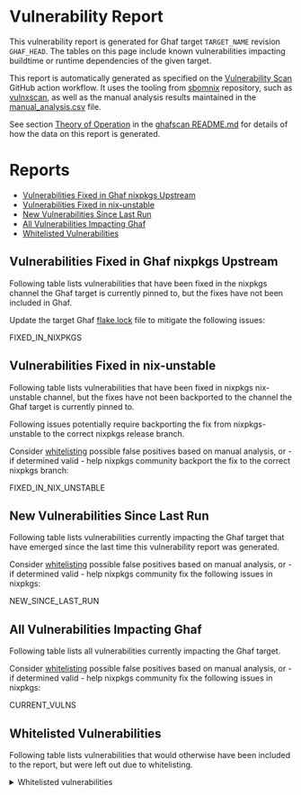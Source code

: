 <!--
SPDX-FileCopyrightText: 2023 Technology Innovation Institute (TII)

SPDX-License-Identifier: CC-BY-SA-4.0
-->

# Vulnerability Report

This vulnerability report is generated for Ghaf target `TARGET_NAME` revision `GHAF_HEAD`. The tables on this page include known vulnerabilities impacting buildtime or runtime dependencies of the given target.

This report is automatically generated as specified on the [Vulnerability Scan](../.github/workflows/vulnerability-scan.yml) GitHub action workflow. It uses the tooling from [sbomnix](https://github.com/tiiuae/sbomnix) repository, such as [vulnxscan](https://github.com/tiiuae/sbomnix/tree/main/scripts/vulnxscan), as well as the manual analysis results maintained in the [manual_analysis.csv](../manual_analysis.csv) file.

See section [Theory of Operation](https://github.com/tiiuae/ghafscan#theory-of-operation) in the [ghafscan README.md](https://github.com/tiiuae/ghafscan/blob/main/README.md) for details of how the data on this report is generated.

Reports
=================

* [Vulnerabilities Fixed in Ghaf nixpkgs Upstream](#vulnerabilities-fixed-in-ghaf-nixpkgs-upstream)
* [Vulnerabilities Fixed in nix-unstable](#vulnerabilities-fixed-in-nix-unstable)
* [New Vulnerabilities Since Last Run](#new-vulnerabilities-since-last-run)
* [All Vulnerabilities Impacting Ghaf](#all-vulnerabilities-impacting-ghaf)
* [Whitelisted Vulnerabilities](#whitelisted-vulnerabilities)

## Vulnerabilities Fixed in Ghaf nixpkgs Upstream 

Following table lists vulnerabilities that have been fixed in the nixpkgs channel the Ghaf target is currently pinned to, but the fixes have not been included in Ghaf.

Update the target Ghaf [flake.lock](https://github.com/tiiuae/ghaf/blob/main/flake.lock) file to mitigate the following issues:

FIXED_IN_NIXPKGS

## Vulnerabilities Fixed in nix-unstable

Following table lists vulnerabilities that have been fixed in nixpkgs nix-unstable channel, but the fixes have not been backported to the channel the Ghaf target is currently pinned to.

Following issues potentially require backporting the fix from nixpkgs-unstable to the correct nixpkgs release branch.

Consider [whitelisting](../manual_analysis.csv) possible false positives based on manual analysis, or - if determined valid - help nixpkgs community backport the fix to the correct nixpkgs branch:

FIXED_IN_NIX_UNSTABLE


## New Vulnerabilities Since Last Run

Following table lists vulnerabilities currently impacting the Ghaf target that have emerged since the last time this vulnerability report was generated.

Consider [whitelisting](../manual_analysis.csv) possible false positives based on manual analysis, or - if determined valid - help nixpkgs community fix the following issues in nixpkgs:

NEW_SINCE_LAST_RUN


## All Vulnerabilities Impacting Ghaf

Following table lists all vulnerabilities currently impacting the Ghaf target.

Consider [whitelisting](../manual_analysis.csv) possible false positives based on manual analysis, or - if determined valid - help nixpkgs community fix the following issues in nixpkgs:

CURRENT_VULNS


## Whitelisted Vulnerabilities

Following table lists vulnerabilities that would otherwise have been included to the report, but were left out due to whitelisting.

<details>
<summary>Whitelisted vulnerabilities</summary>
<br>
ONLY_WHITELISTED
</details>
